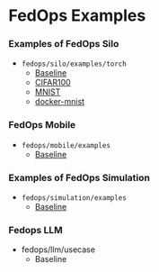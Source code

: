 # FedOps Examples

### Examples of FedOps Silo

- `fedops/silo/examples/torch`
  - [Baseline](https://github.com/gachon-CCLab/FedOps/tree/main/silo/examples/torch)
  - [CIFAR100](https://github.com/gachon-CCLab/FedOps/tree/main/silo/examples/torch/CIFAR100)
  - [MNIST](https://github.com/gachon-CCLab/FedOps/tree/main/silo/examples/torch/MNIST)
  - [docker-mnist](https://github.com/gachon-CCLab/FedOps/tree/main/silo/examples/torch/docker-mnist)

### FedOps Mobile

- `fedops/mobile/examples`
  - [Baseline](https://github.com/gachon-CCLab/FedOps/tree/main/mobile/examples)

### Examples of FedOps Simulation

- `fedops/simulation/examples`
  - [Baseline](https://github.com/gachon-CCLab/FedOps/tree/main/simulation/examples)

### Fedops LLM

- fedops/llm/usecase
  - Baseline
